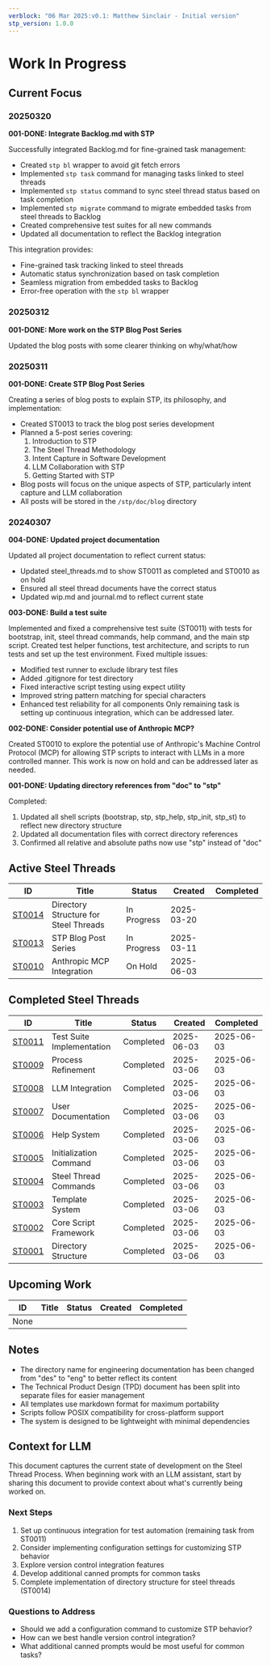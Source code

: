 ```yaml
---
verblock: "06 Mar 2025:v0.1: Matthew Sinclair - Initial version"
stp_version: 1.0.0
---
```

# Work In Progress

## Current Focus

### 20250320

**001-DONE: Integrate Backlog.md with STP**

Successfully integrated Backlog.md for fine-grained task management:

- Created `stp bl` wrapper to avoid git fetch errors 
- Implemented `stp task` command for managing tasks linked to steel threads
- Implemented `stp status` command to sync steel thread status based on task completion
- Implemented `stp migrate` command to migrate embedded tasks from steel threads to Backlog
- Created comprehensive test suites for all new commands
- Updated all documentation to reflect the Backlog integration

This integration provides:
- Fine-grained task tracking linked to steel threads
- Automatic status synchronization based on task completion
- Seamless migration from embedded tasks to Backlog
- Error-free operation with the `stp bl` wrapper

### 20250312

**001-DONE: More work on the STP Blog Post Series**

Updated the blog posts with some clearer thinking on why/what/how

### 20250311

**001-DONE: Create STP Blog Post Series**

Creating a series of blog posts to explain STP, its philosophy, and implementation:

- Created ST0013 to track the blog post series development
- Planned a 5-post series covering:
  1. Introduction to STP
  2. The Steel Thread Methodology
  3. Intent Capture in Software Development
  4. LLM Collaboration with STP
  5. Getting Started with STP
- Blog posts will focus on the unique aspects of STP, particularly intent capture and LLM collaboration
- All posts will be stored in the `/stp/doc/blog` directory

### 20240307

**004-DONE: Updated project documentation**

Updated all project documentation to reflect current status:

- Updated steel_threads.md to show ST0011 as completed and ST0010 as on hold
- Ensured all steel thread documents have the correct status
- Updated wip.md and journal.md to reflect current state

**003-DONE: Build a test suite**

Implemented and fixed a comprehensive test suite (ST0011) with tests for bootstrap, init, steel thread commands, help command, and the main stp script. Created test helper functions, test architecture, and scripts to run tests and set up the test environment. Fixed multiple issues:

- Modified test runner to exclude library test files
- Added .gitignore for test directory
- Fixed interactive script testing using expect utility
- Improved string pattern matching for special characters
- Enhanced test reliability for all components
Only remaining task is setting up continuous integration, which can be addressed later.

**002-DONE: Consider potential use of Anthropic MCP?**

Created ST0010 to explore the potential use of Anthropic's Machine Control Protocol (MCP) for allowing STP scripts to interact with LLMs in a more controlled manner. This work is now on hold and can be addressed later as needed.

**001-DONE: Updating directory references from "doc" to "stp"**

Completed:

1. Updated all shell scripts (bootstrap, stp, stp_help, stp_init, stp_st) to reflect new directory structure
2. Updated all documentation files with correct directory references
3. Confirmed all relative and absolute paths now use "stp" instead of "doc"

## Active Steel Threads

| ID                       | Title                     | Status      | Created    | Completed  |
|--------------------------|---------------------------|-------------|------------|------------|
| [ST0014](./st/ST0014.md) | Directory Structure for Steel Threads | In Progress | 2025-03-20 |            |
| [ST0013](./st/ST0013.md) | STP Blog Post Series      | In Progress | 2025-03-11 |            |
| [ST0010](./st/ST0010.md) | Anthropic MCP Integration | On Hold     | 2025-06-03 |            |

## Completed Steel Threads

| ID                       | Title                     | Status      | Created    | Completed  |
|--------------------------|---------------------------|-------------|------------|------------|
| [ST0011](./st/ST0011.md) | Test Suite Implementation | Completed   | 2025-06-03 | 2025-06-03 |
| [ST0009](./st/ST0009.md) | Process Refinement        | Completed   | 2025-03-06 | 2025-06-03 |
| [ST0008](./st/ST0008.md) | LLM Integration           | Completed   | 2025-03-06 | 2025-06-03 |
| [ST0007](./st/ST0007.md) | User Documentation        | Completed   | 2025-03-06 | 2025-06-03 |
| [ST0006](./st/ST0006.md) | Help System               | Completed   | 2025-03-06 | 2025-06-03 |
| [ST0005](./st/ST0005.md) | Initialization Command    | Completed   | 2025-03-06 | 2025-06-03 |
| [ST0004](./st/ST0004.md) | Steel Thread Commands     | Completed   | 2025-03-06 | 2025-06-03 |
| [ST0003](./st/ST0003.md) | Template System           | Completed   | 2025-03-06 | 2025-06-03 |
| [ST0002](./st/ST0002.md) | Core Script Framework     | Completed   | 2025-03-06 | 2025-06-03 |
| [ST0001](./st/ST0001.md) | Directory Structure       | Completed   | 2025-03-06 | 2025-06-03 |

## Upcoming Work

| ID                    | Title                  | Status      | Created    | Completed  |
|-----------------------|------------------------|-------------|------------|------------|
| None                  |                        |             |            |            |

## Notes

- The directory name for engineering documentation has been changed from "des" to "eng" to better reflect its content
- The Technical Product Design (TPD) document has been split into separate files for easier management
- All templates use markdown format for maximum portability
- Scripts follow POSIX compatibility for cross-platform support
- The system is designed to be lightweight with minimal dependencies

## Context for LLM

This document captures the current state of development on the Steel Thread Process. When beginning work with an LLM assistant, start by sharing this document to provide context about what's currently being worked on.

### Next Steps

1. Set up continuous integration for test automation (remaining task from ST0011)
2. Consider implementing configuration settings for customizing STP behavior
3. Explore version control integration features
4. Develop additional canned prompts for common tasks
5. Complete implementation of directory structure for steel threads (ST0014)

### Questions to Address

- Should we add a configuration command to customize STP behavior?
- How can we best handle version control integration?
- What additional canned prompts would be most useful for common tasks?
